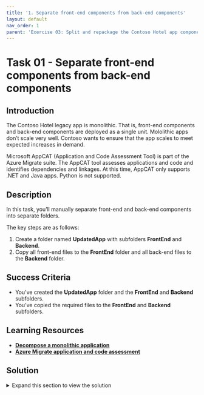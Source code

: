 ```yaml
---
title: '1. Separate front-end components from back-end components'
layout: default
nav_order: 1
parent: 'Exercise 03: Split and repackage the Contoso Hotel app components and deploy the updated app'
---
```


# Task 01 - Separate front-end components from back-end components

<!--- Estimated time: 15 minutes---> 

## Introduction

The Contoso Hotel legacy app is monolithic. That is, front-end components and back-end components are deployed as a single unit. Mololithic apps don’t scale very well. Contoso wants to ensure that the app scales to meet expected increases in demand.

Microsoft AppCAT (Application and Code Assessment Tool) is part of the Azure Migrate suite. The AppCAT tool assesses applications and code and identifies dependencies and linkages. At this time, AppCAT only supports .NET and Java apps. Python is not supported.

## Description

In this task, you’ll manually separate front-end and back-end components into separate folders.

The key steps are as follows:

1. Create a folder named **UpdatedApp** with subfolders **FrontEnd** and **Backend**.
1. Copy all front-end files to the **FrontEnd** folder and all back-end files to the **Backend** folder.

## Success Criteria

- You’ve created the **UpdatedApp** folder and the **FrontEnd** and **Backend** subfolders. 
- You’ve copied the required files to the **FrontEnd** and **Backend** subfolders.


## Learning Resources

- [**Decompose a monolithic application**](https://learn.microsoft.com/en-us/training/modules/microservices-architecture/ )
- [**Azure Migrate application and code assessment**](https://learn.microsoft.com/en-us/azure/migrate/appcat/overview )

## Solution

<details markdown="block">
<summary>Expand this section to view the solution</summary>

1. Open Visual Studio Code.

1. On the Visual Studio Code menu bar, select **Terminal** and then select **New Terminal**. A Terminal pane opens at the bottom of the window.

    ![gzt09m0m.png](../../media/gzt09m0m.png)

1. Update the value for the $PATH_TO_DOWNLOADS variable to point to the **Downloads** folder on your machine. Enter the following commands at the Terminal window prompt to set the variable and change directories to that folder, which contains the repository files you cloned in Exercise 01.

    ```
    $PATH_TO_DOWNLOADS = "C:\Users\Admin\Downloads\ContosoHotelRepo"
    cd $PATH_TO_DOWNLOADS
    ```

    ![vtuuzcop.png](../../media/vtuuzcop.png)

1. Enter the following command at the Terminal window prompt. This command creates a directory for front-end components.

    ```
    mkdir -p ContosoHotel/UpdatedApp/Frontend
    ```

    ![4wut3qpe.png](../../media/4wut3qpe.png)

1. Enter the following command at the Terminal window prompt. This command creates a directory for back-end components.

    ```
    mkdir -p ContosoHotel/UpdatedApp/Backend 
    ```

    ![r9w825ez.png](../../media/r9w825ez.png)

1. Open File Explorer and go to the **Downloads/ContosoHotel** folder. Verify that the **UpdatedApp** folder and subfolders you created are present.

    ![0pd5q1t7.png](../../media/0pd5q1t7.png)

1. Enter the following commands at the Terminal window prompt. These commands copy all necessary files to the **Frontend** folder for the updated app.

    ```
    cd $PATH_TO_DOWNLOADS\ContosoHotel
    cp startup.* $PATH_TO_DOWNLOADS\ContosoHotel\UpdatedApp\Frontend
    cp uwsgi.ini $PATH_TO_DOWNLOADS\ContosoHotel\UpdatedApp\Frontend
    cp Dockerfile $PATH_TO_DOWNLOADS\ContosoHotel\UpdatedApp\Frontend
    cp *.docker* $PATH_TO_DOWNLOADS\ContosoHotel\UpdatedApp\Frontend
    cp requirements.txt $PATH_TO_DOWNLOADS\ContosoHotel\UpdatedApp\Frontend
    ```
    ![rc0em1zh.png](../../media/rc0em1zh.png)

1. Enter the following commands at the Terminal window prompt. These commands create a subfolder in the **Frontend** folder and copy all necessary files to subfolder.

    ```
    cd $PATH_TO_DOWNLOADS

    cp -r ContosoHotel/contoso_hotel/static $PATH_TO_DOWNLOADS\ContosoHotel\UpdatedApp\Frontend\contoso_hotel\
    cp -r ContosoHotel/contoso_hotel/templates $PATH_TO_DOWNLOADSs\ContosoHotel\UpdatedApp\Frontend\contoso_hotel\
    cp ContosoHotel/contoso_hotel/*.py $PATH_TO_DOWNLOADS\ContosoHotel\UpdatedApp\Frontend\contoso_hotel\
    ```

    ![4hvmj7az.png](../../media/4hvmj7az.png)

1. Enter the following commands at the Terminal window prompt. These commands copy all necessary files to the **Backend** folder for the updated app.

    ```
    cd $PATH_TO_DOWNLOADS\ContosoHotel
    cp *.sql $PATH_TO_DOWNLOADS\ContosoHotel\UpdatedApp\Backend
    cp startup.* $PATH_TO_DOWNLOADS\ContosoHotel\UpdatedApp\Backend
    cp uwsgi.ini $PATH_TO_DOWNLOADS\ContosoHotel\UpdatedApp\Backend
    cp *docker* $PATH_TO_DOWNLOADS\ContosoHotel\UpdatedApp\Backend
    cp requirements.txt $PATH_TO_DOWNLOADS\ContosoHotel\UpdatedApp\Backend
    ```

    ![cy6qnctf.png](../../media/cy6qnctf.png)

1. Enter the following commands at the Terminal window prompt. These commands create a subfolder in the **Backend** folder and copy all necessary files to subfolder.

    ```
    cd $PATH_TO_DOWNLOADS\

    cp -r ContosoHotel/contoso_hotel/dblayer $PATH_TO_DOWNLOADS\ContosoHotel\UpdatedApp\Backend\contoso_hotel\
    cp ContosoHotel/contoso_hotel/*.py $PATH_TO_DOWNLOADS\ContosoHotel\UpdatedApp\Backend\contoso_hotel\
    ```

    ![4lx92yj1.png](../../media/4lx92yj1.png)

1. Leave Visual Studio Code open. You’ll use the tool again in the next task.

</details>
